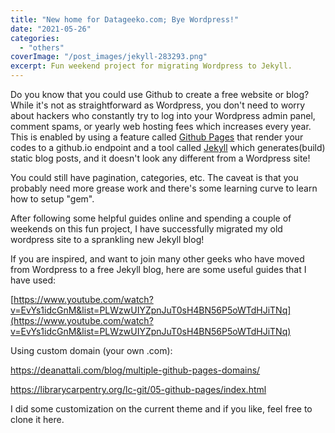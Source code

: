 ```yaml
---
title: "New home for Datageeko.com; Bye Wordpress!"
date: "2021-05-26"
categories: 
  - "others"
coverImage: "/post_images/jekyll-283293.png"
excerpt: Fun weekend project for migrating Wordpress to Jekyll.
---
```


Do you know that you could use Github to create a free website or blog? While it's not as straightforward as Wordpress, you don't need to worry about hackers who constantly try to log into your Wordpress admin panel, comment spams, or yearly web hosting fees which increases every year. This is enabled by using a feature called [Github Pages](https://pages.github.com) that render your codes to a github.io endpoint and a tool called [Jekyll](https://jekyllrb.com) which generates(build) static blog posts, and it doesn't look any different from a Wordpress site!

You could still have pagination, categories, etc. The caveat is that you probably need more grease work and there's some learning curve to learn how to setup "gem".

After following some helpful guides online and spending a couple of weekends on this fun project, I have successfully migrated my old wordpress site to a sprankling new Jekyll blog!

If you are inspired, and want to join many other geeks who have moved from Wordpress to a free Jekyll blog, here are some useful guides that I have used:

[https://www.youtube.com/watch?v=EvYs1idcGnM&list=PLWzwUIYZpnJuT0sH4BN56P5oWTdHJiTNq](https://www.youtube.com/watch?v=EvYs1idcGnM&list=PLWzwUIYZpnJuT0sH4BN56P5oWTdHJiTNq)

Using custom domain (your own .com):

https://deanattali.com/blog/multiple-github-pages-domains/

https://librarycarpentry.org/lc-git/05-github-pages/index.html


I did some customization on the current theme and if you like, feel free to clone it here.